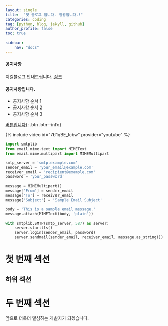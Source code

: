 ```yaml
---
layout: single
title:  "첫 블로그 입니다. 영광입니다.!"
categories: coding
tag: [python, blog, jekyll, github]
author_profile: false
toc: true

sidebar:
    nav: "docs"
---
```


<div class="notice--danger">
    <h4>공지사항</h4>
    <p>지킬블로그 안내드립니다. <a href="https://mmistakes.github.io/minimal-mistakes/docs/installation/#google_vignette">링크</a></p>
</div>

<div class="notice--success">
    <h4>공지사항입니다.</h4>
    <ul>
        <li>공지사항 순서 1</li>
        <li>공지사항 순서 2</li>
        <li>공지사항 순서 3</li>
    </ul>
</div>

[버튼입니다](https://google.com){: .btn .btn--info}

{% include video id="7b1qBE_Icbw" provider="youtube" %}

```python
import smtplib
from email.mime.text import MIMEText
from email.mime.multipart import MIMEMultipart

smtp_server = 'smtp.example.com'
sender_email = 'your_email@example.com'
receiver_email = 'recipient@example.com'
password = 'your_password'

message = MIMEMultipart()
message['From'] = sender_email
message['To'] = receiver_email
message['Subject'] = 'Sample Email Subject'

body = 'This is a sample email message.'
message.attach(MIMEText(body, 'plain'))

with smtplib.SMTP(smtp_server, 587) as server:
    server.starttls()
    server.login(sender_email, password)
    server.sendmail(sender_email, receiver_email, message.as_string())


```
# 첫 번째 섹션

## 하위 섹션


# 두 번째 섹션




앞으로 더욱더 열심하는 개발자가 되겠습니다.
